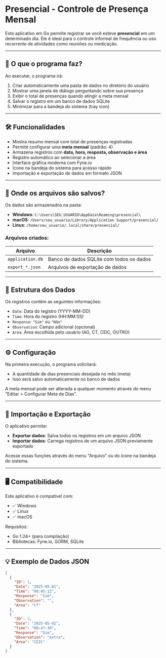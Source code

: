 # Presencial - Controle de Presença Mensal

Este aplicativo em Go permite registrar se você esteve **presencial** em um determinado dia. Ele é ideal para o
controle informal de frequência ou uso recorrente de atividades como reuniões ou medicação.

---

## 🚀 O que o programa faz?

Ao executar, o programa irá:

1. Criar automaticamente uma pasta de dados no diretório do usuário
2. Mostrar uma janela de diálogo perguntando sobre sua presença
3. Exibir o total de presenças quando atingir a meta mensal
4. Salvar o registro em um banco de dados SQLite
5. Minimizar para a bandeja do sistema (tray icon)

---

## 🛠️ Funcionalidades

- Mostra resumo mensal com total de presenças registradas
- Permite configurar uma **meta mensal** (padrão: 4)
- Armazena registros com **data, hora, resposta, observação e área**
- Registro automático ao selecionar a área
- Interface gráfica moderna com Fyne.io
- Ícone na bandeja do sistema para acesso rápido
- Importação e exportação de dados em formato JSON

---

## 📂 Onde os arquivos são salvos?

Os dados são armazenados na pasta:

- **Windows**: `C:\Users\SEU_USUARIO\AppData\Roaming\presencial\`
- **macOS**: `/Users/seu_usuario/Library/Application Support/presencial/`
- **Linux**: `/home/seu_usuario/.local/share/presencial/`

### Arquivos criados:

| Arquivo          | Descrição                                |
|------------------|------------------------------------------|
| `application.db` | Banco de dados SQLite com todos os dados |
| `export_*.json`  | Arquivos de exportação de dados          |

---

## 🧾 Estrutura dos Dados

Os registros contêm as seguintes informações:

- `Date`: Data do registro (YYYY-MM-DD)
- `Time`: Hora do registro (HH:MM:SS)
- `Response`: `"Sim"` ou `"Não"`
- `Observation`: Campo adicional (opcional)
- `Area`: Área escolhida pelo usuário (AG, CT, CEIC, OUTRO)

---

## ⚙️ Configuração

Na primeira execução, o programa solicitará:

- A quantidade de dias presenciais desejada no mês (meta)
- Isso será salvo automaticamente no banco de dados

A meta mensal pode ser alterada a qualquer momento através do menu "Editar > Configurar Meta de Dias".

---

## 🔄 Importação e Exportação

O aplicativo permite:

- **Exportar dados**: Salva todos os registros em um arquivo JSON
- **Importar dados**: Carrega registros de um arquivo JSON previamente exportado

Acesse essas funções através do menu "Arquivo" ou do ícone na bandeja do sistema.

---

## 🖥️ Compatibilidade

Este aplicativo é compatível com:

- ✅ Windows
- ✅ Linux
- ✅ macOS

Requisitos:

- Go 1.24+ (para compilação)
- Bibliotecas: Fyne.io, GORM, SQLite

---

## 💡 Exemplo de Dados JSON

```json
[
  {
    "ID": 1,
    "Date": "2025-05-01",
    "Time": "08:45:12",
    "Response": "Sim",
    "Observation": "",
    "Area": "CT"
  },
  {
    "ID": 2,
    "Date": "2025-05-02",
    "Time": "08:47:30",
    "Response": "Sim",
    "Observation": "extra",
    "Area": "CEIC"
  }
]
